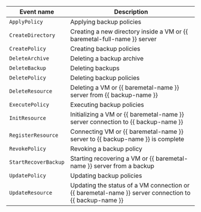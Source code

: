 Event name | Description
--- | ---
`ApplyPolicy` | Applying backup policies
`CreateDirectory` | Creating a new directory inside a VM or {{ baremetal-full-name }} server
`CreatePolicy` | Creating backup policies
`DeleteArchive` | Deleting a backup archive
`DeleteBackup` | Deleting backups
`DeletePolicy` | Deleting backup policies
`DeleteResource` | Deleting a VM or {{ baremetal-name }} server from {{ backup-name }}
`ExecutePolicy` | Executing backup policies
`InitResource` | Initializing a VM or {{ baremetal-name }} server connection to {{ backup-name }}
`RegisterResource` | Connecting VM or {{ baremetal-name }} server to {{ backup-name }} is complete
`RevokePolicy` | Revoking a backup policy
`StartRecoverBackup` | Starting recovering a VM or {{ baremetal-name }} server from a backup
`UpdatePolicy` | Updating backup policies
`UpdateResource` | Updating the status of a VM connection or {{ baremetal-name }} server connection to {{ backup-name }}
